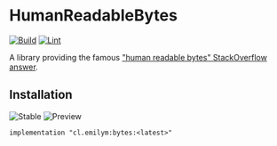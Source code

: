 # HumanReadableBytes
[![Build](https://github.com/emilymclean/HumanReadableBytes/actions/workflows/build.yml/badge.svg)](https://github.com/emilymclean/HumanReadableBytes/actions/workflows/build.yml)
[![Lint](https://github.com/emilymclean/HumanReadableBytes/actions/workflows/lint.yml/badge.svg)](https://github.com/emilymclean/HumanReadableBytes/actions/workflows/lint.yml)

A library providing the famous ["human readable bytes" StackOverflow answer](https://stackoverflow.com/questions/3758606/how-can-i-convert-byte-size-into-a-human-readable-format-in-java).

## Installation
![Stable](https://img.shields.io/github/v/release/emilymclean/HumanReadableBytes?label=Stable)
![Preview](https://img.shields.io/github/v/release/emilymclean/HumanReadableBytes?label=Preview&include_prereleases)

```
implementation "cl.emilym:bytes:<latest>"
```
